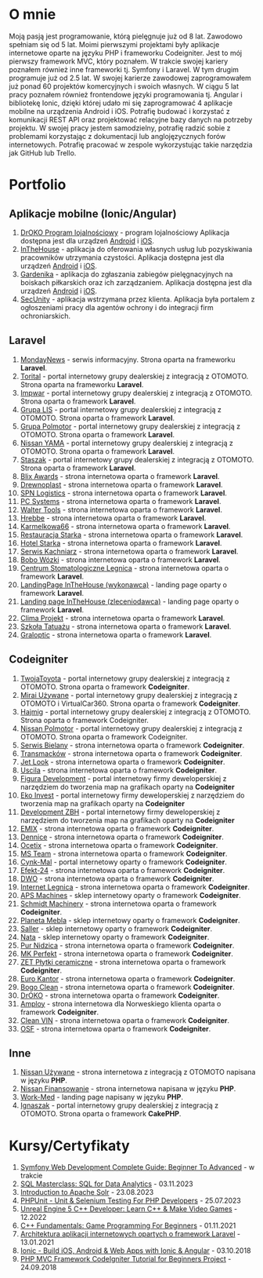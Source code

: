 # O mnie

Moją pasją jest programowanie, którą pielęgnuje już od 8 lat. Zawodowo spełniam
się od 5 lat. Moimi pierwszymi projektami były aplikacje internetowe oparte na
języku PHP i frameworku Codeigniter. Jest to mój pierwszy framework MVC, który
poznałem. W trakcie swojej kariery poznałem również inne frameworki tj. Symfony i
Laravel. W tym drugim programuje już od 2.5 lat.
W swojej karierze zawodowej zaprogramowałem już ponad 60 projektów
komercyjnych i swoich własnych.
W ciągu 5 lat pracy poznałem również frontendowe języki programowania tj. Angular
i bibliotekę Ionic, dzięki której udało mi się zaprogramować 4 aplikacje mobilne na
urządzenia Android i iOS.
Potrafię budować i korzystać z komunikacji REST API oraz projektować relacyjne bazy
danych na potrzeby projektu.
W swojej pracy jestem samodzielny, potrafię radzić sobie z problemami korzystając z
dokumentacji lub anglojęzycznych forów internetowych. Potrafię pracować w zespole
wykorzystując takie narzędzia jak GitHub lub Trello.

# Portfolio
## Aplikacje mobilne (Ionic/Angular)
1. [DrOKO Program lojalnościowy](https://play.google.com/store/apps/details?id=dr.okoapp&hl=pl&gl=US) - program lojalnościowy Aplikacja dostępna jest dla urządzeń [Android](https://play.google.com/store/apps/details?id=dr.okoapp&hl=pl&gl=US) i [iOS](https://apps.apple.com/us/app/droko-program-lojalnosciowy/id1456235101).
2. [InTheHouse](https://play.google.com/store/apps/details?id=com.adawards.inthehouse) - aplikacja do oferowania własnych usług lub pozyskiwania pracowników utrzymania czystości. Aplikacja dostępna jest dla urządzeń [Android](https://play.google.com/store/apps/details?id=com.adawards.inthehouse) i [iOS](https://apps.apple.com/de/app/inthehouse/id6443443193).
3. [Gardenika](https://play.google.com/store/apps/details?id=com.adawards.gardenika2&hl=en&gl=US) - aplikacja do zgłaszania zabiegów pielęgnacyjnych na boiskach piłkarskich oraz ich zarządzaniem. Aplikacja dostępna jest dla urządzeń [Android](https://play.google.com/store/apps/details?id=com.adawards.gardenika2&hl=en&gl=US) i [iOS](https://apps.apple.com/pl/app/gardenika/id1560308304).
4. [SecUnity](https://sec-unity.com/) - aplikacja wstrzymana przez klienta. Aplikacja była portalem z ogłoszeniami pracy dla agentów ochrony i do integracji firm ochroniarskich.

## Laravel
1. [MondayNews](https://mondaynews.pl/) - serwis informacyjny. Strona oparta na frameworku **Laravel**.
2. [Torital](https://torital.pl/) - portal internetowy grupy dealerskiej z integracją z OTOMOTO. Strona oparta na frameworku **Laravel**.
3. [Impwar](https://impwar.pl/) - portal internetowy grupy dealerskiej z integracją z OTOMOTO. Strona oparta o framework **Laravel**.
4. [Grupa LIS](https://grupalis.pl/) - portal internetowy grupy dealerskiej z integracją z OTOMOTO. Strona oparta o framework **Laravel**.
5. [Grupa Polmotor](https://www.grupapolmotor.pl/) - portal internetowy grupy dealerskiej z integracją z OTOMOTO. Strona oparta o framework **Laravel**.
6. [Nissan YAMA](https://nissan.yama.pl/) - portal internetowy grupy dealerskiej z integracją z OTOMOTO. Strona oparta o framework **Laravel**.
7. [Staszak](http://www.staszakauto.pl/) - portal internetowy grupy dealerskiej z integracją z OTOMOTO. Strona oparta o framework **Laravel**.
8. [Blix Awards](https://blixawards.pl/) - strona internetowa oparta o framework **Laravel**.
9. [Drewnoplast](https://www.drewnoplast.com.pl/) - strona internetowa oparta o framework **Laravel**.
10. [SPN Logistics](https://spnlogistics.pl/) - strona internetowa oparta o framework **Laravel**.
11. [PC Systems](https://www.pcsystems.com.pl/) - strona internetowa oparta o framework **Laravel**.
12. [Walter Tools](https://www.walter-tools.com.pl/) - strona internetowa oparta o framework **Laravel**.
13. [Hrebbe](https://hrebbe.pl/) - strona internetowa oparta o framework **Laravel**.
14. [Karmelkowa66](https://karmelkowa66.pl/) - strona internetowa oparta o framework **Laravel**.
15. [Restauracja Starka](http://www.restauracjastarka.pl/) - strona internetowa oparta o framework **Laravel**.
16. [Hotel Starka](http://www.hotel-starka.pl/) - strona internetowa oparta o framework **Laravel**.
17. [Serwis Kachniarz](https://serwiskachniarz.pl/) - strona internetowa oparta o framework **Laravel**.
18. [Bobo Wózki](https://www.bobowozki.online/) - strona internetowa oparta o framework **Laravel**.
19. [Centrum Stomatologiczne Legnica](https://www.centrumstomatologicznelegnica.pl/) - strona internetowa oparta o framework **Laravel**.
20. [LandingPage InTheHouse (wykonawca)](https://inthehouse.pl/) - landing page oparty o framework **Laravel**.
21. [Landing page InTheHouse (zleceniodawca)](https://zlecenie.inthehouse.pl/) - landing page oparty o framework **Laravel**.
22. [Clima Projekt](https://www.climaprojekt.pl/) - strona internetowa oparta o framework **Laravel**.
23. [Szkoła Tatuażu](https://szkolatatuazu.pl/) - strona internetowa oparta o framework **Laravel**.
24. [Graloptic](https://graloptic.pl/) - strona internetowa oparta o framework **Laravel**.
    
## Codeigniter
1. [TwojaToyota](https://twojatoyota.pl/) - portal internetowy grupy dealerskiej z integracją z OTOMOTO. Strona oparta o framework **Codeigniter**.
2. [Mirai Używane](https://miraiuzywane.pl/) - portal internetowy grupy dealerskiej z integracją z OTOMOTO i VirtualCar360. Strona oparta o framework **Codeigniter**.
3. [Hajmig](https://hajmig.pl/) - portal internetowy grupy dealerskiej z integracją z OTOMOTO. Strona oparta o framework Codeigniter.
4. [Nissan Polmotor](https://nissan.polmotor.pl/) - portal internetowy grupy dealerskiej z integracją z OTOMOTO. Strona oparta o framework Codeigniter.
5. [Serwis Bielany](https://serwisbielany.pl/) - strona internetowa oparta o framework **Codeigniter**.
6. [Transmacków](https://transmackow.pl/) - strona internetowa oparta o framework **Codeigniter**.
7. [Jet Look](https://jetlook.pl/) - strona internetowa oparta o framework **Codeigniter**.
8. [Uscila](https://uscila.pl/) - strona internetowa oparta o framework **Codeigniter**.
9. [Figura Development](https://figura-development.pl/) - portal internetowy firmy deweloperskiej z narzędziem do tworzenia map na grafikach oparty na **Codeigniter**
10. [Eko Invest](https://eko-invest.pl/) - portal internetowy firmy deweloperskiej z narzędziem do tworzenia map na grafikach oparty na **Codeigniter**
11. [Development ZBH](https://development-zbh.pl/) - portal internetowy firmy deweloperskiej z narzędziem do tworzenia map na grafikach oparty na **Codeigniter**
12. [EMIX](http://www.emix.legnica.pl/) - strona internetowa oparta o framework **Codeigniter**.
13. [Dennice](http://dennice.pl/) - strona internetowa oparta o framework **Codeigniter**.
14. [Ocetix](http://ocetix.com.pl/) - strona internetowa oparta o framework **Codeigniter**.
15. [MS Team](https://www.msteam.com.pl/) - strona internetowa oparta o framework **Codeigniter**.
16. [Cynk-Mal](https://www.cynkmal.pl/) - portal internetowy oparty o framework **Codeigniter**.
17. [Efekt-24](https://efekt-24.pl/) - strona internetowa oparta o framework **Codeigniter**.
18. [DWO](https://www.dwo.com.pl/) - strona internetowa oparta o framework **Codeigniter**.
19. [Internet Legnica](https://internetlegnica.pl/) - strona internetowa oparta o framework **Codeigniter**.
20. [APS Machines](https://www.apsmachines.eu/)  - sklep internetowy oparty o framework **Codeigniter**.
21. [Schmidt Machinery](https://schmidtmachinery.pl/) - strona internetowa oparta o framework **Codeigniter**.
22. [Planeta Mebla](https://planetamebla.pl/) - sklep internetowy oparty o framework **Codeigniter**.
23. [Saller](https://saller-polska.com/) - sklep internetowy oparty o framework **Codeigniter**.
24. [Nata](http://nata.pl/) - sklep internetowy oparty o framework **Codeigniter**.
25. [Pur Nidzica](https://www.pur-nidzica.pl/) - strona internetowa oparta o framework **Codeigniter**.
26. [MK Perfekt](https://mkperfekt.pl/) - strona internetowa oparta o framework **Codeigniter**.
27. [ZET Płytki ceramiczne](https://zetceramika.pl/) - strona internetowa oparta o framework **Codeigniter**.
28. [Euro Kantor](https://kantorlegnica.pl/) - strona internetowa oparta o framework **Codeigniter**.
29. [Bogo Clean](https://www.bogoclean.pl/) - strona internetowa oparta o framework **Codeigniter**.
30. [DrOKO](https://www.droko.pl/) - strona internetowa oparta o framework **Codeigniter**.
31. [Amploy](https://amploy.no/) - strona internetowa dla Norweskiego klienta oparta o framework **Codeigniter**.
32. [Clean VIN](https://cleanvin.pl/) - strona internetowa oparta o framework **Codeigniter**.
33. [OSF](http://osf.net.pl/) - strona internetowa oparta o framework **Codeigniter**.

## Inne
1. [Nissan Używane](https://nissanuzywane.pl/) - strona internetowa z integracją z OTOMOTO napisana w języku **PHP**.
2. [Nissan Finansowanie](https://nissanfinansowanie.pl/) - strona internetowa napisana w języku **PHP**.
3. [Work-Med](https://www.work-med.pl/) - landing page napisany w języku **PHP**.
4. [Ignaszak](https://www.ignaszak.pl/) - portal internetowy grupy dealerskiej z integracją z OTOMOTO. Strona oparta o framework **CakePHP**.


# Kursy/Certyfikaty
1. [Symfony Web Development Complete Guide: Beginner To Advanced](https://www.udemy.com/course/symfony-4-web-development-from-beginner-to-advanced/)  - w trakcie
2. [SQL Masterclass: SQL for Data Analytics](https://www.udemy.com/course/the-complete-sql-masterclass-for-data-analytics/)  - 03.11.2023
2. [Introduction to Apache Solr](https://www.udemy.com/course/learn-apache-solr-8/)  - 23.08.2023
3. [PHPUnit - Unit & Selenium Testing For PHP Developers](https://www.udemy.com/course/phpunit-unit-selenium-testing-for-php-developers/)  - 25.07.2023
4. [Unreal Engine 5 C++ Developer: Learn C++ & Make Video Games](https://www.udemy.com/course/unrealcourse/)  - 12.2022
5. [C++ Fundamentals: Game Programming For Beginners](https://www.udemy.com/course/cpp-fundamentals/)  - 01.11.2021
6. [Architektura aplikacji internetowych opartych o framework Laravel](https://navoica.pl/courses/course-v1:PWSZ_Legnica+MOOC_03+2020_01/course/)  - 13.01.2021
7. [Ionic - Build iOS, Android & Web Apps with Ionic & Angular](https://www.udemy.com/course/ionic-2-the-practical-guide-to-building-ios-android-apps/)  - 03.10.2018
8. [PHP MVC Framework CodeIgniter Tutorial for Beginners Project](https://www.udemy.com/course/php-mvc-framework-codeigniter-tutorial-for-beginners-project/)  - 24.09.2018

